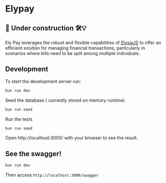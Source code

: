 # Elypay

## 🚧 Under construction 🛠️💡

Ely Pay leverages the robust and flexible capabilities of [ElysiaJS](https://elysiajs.com/) to offer an efficient solution for managing financial transactions, particularly in scenarios where bills need to be split among multiple individuals.

## Development

To start the development server run:

```bash
bun run dev
```

Seed the database ( currently stored on memory runtime)

```bash
bun run seed
```

Run the tests

```bash
bun run seed
```

Open http://localhost:3000/ with your browser to see the result.

## See the swagger!

```bash
bun run dev
```

Then access `http://localhost:3000/swagger`
